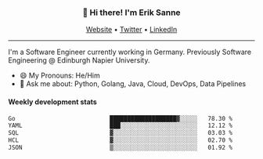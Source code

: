 <h3 align="center">👋 Hi there! I'm Erik Sanne</h3>
<p align="center">
  <a href="https://eriksanne.com">Website</a> •
  <a href="https://twitter.com/ErikKonradSanne">Twitter</a> •
  <a href="https://www.linkedin.com/in/eriksanne/">LinkedIn</a>
</p>

---
I'm a Software Engineer currently working in Germany. Previously Software Engineering @ Edinburgh Napier University.

- 😄 My Pronouns: He/Him
- 💬 Ask me about: Python, Golang, Java, Cloud, DevOps, Data Pipelines

<h4>Weekly development stats</h4>
<!--START_SECTION:waka-->

```txt
Go                           ███████████████████▓░░░░░   78.30 %
YAML                         ███░░░░░░░░░░░░░░░░░░░░░░   12.12 %
SQL                          ▓░░░░░░░░░░░░░░░░░░░░░░░░   03.03 %
HCL                          ▓░░░░░░░░░░░░░░░░░░░░░░░░   02.70 %
JSON                         ▒░░░░░░░░░░░░░░░░░░░░░░░░   01.92 %
```

<!--END_SECTION:waka-->
